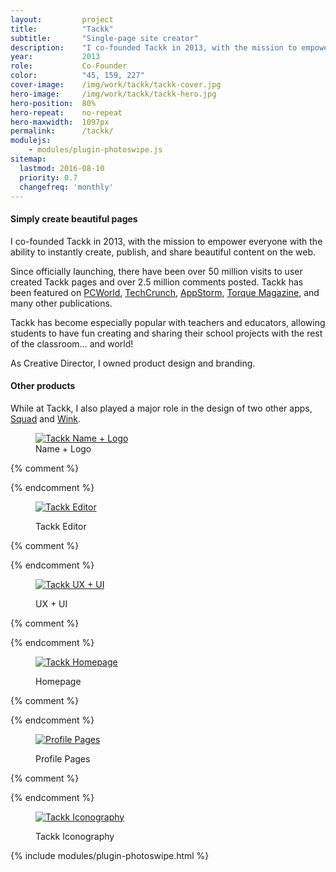 ```yaml
---
layout:         project
title:          "Tackk"
subtitle:       "Single-page site creator"
description:    "I co-founded Tackk in 2013, with the mission to empower everyone with the ability to instantly create, publish, and share beautiful content on the web."
year:           2013
role:           Co-Founder
color:          "45, 159, 227"
cover-image:    /img/work/tackk/tackk-cover.jpg
hero-image:     /img/work/tackk/tackk-hero.jpg
hero-position:  80%
hero-repeat:    no-repeat
hero-maxwidth:  1097px
permalink:      /tackk/
modulejs:
    - modules/plugin-photoswipe.js
sitemap:
  lastmod: 2016-08-10
  priority: 0.7
  changefreq: 'monthly'
---
```


#### **Simply create beautiful pages**

I co-founded Tackk in 2013, with the mission to empower everyone with the ability to instantly create, publish, and share beautiful content on the web.

Since officially launching, there have been over 50 million visits to user created Tackk pages and over 2.5 million comments posted. Tackk has been featured on [PCWorld], [TechCrunch], [AppStorm], [Torque Magazine], and many other publications.

Tackk has become especially popular with teachers and educators, allowing students to have fun creating and sharing their school projects with the rest of the classroom&hellip; and world!

As Creative Director, I owned product design and branding.


#### **Other products**

While at Tackk, I also played a major role in the design of two other apps, [Squad] and [Wink].


[PCWorld]: http://www.pcworld.com/article/2062252/tackk-review-out-of-beta-still-an-excellent-way-to-create-simple-websites.html "Tackk review: Out of beta, still an excellent way to create simple websites"
[TechCrunch]: https://techcrunch.com/2013/09/30/tack-seed-funding/ "Tackk Raises $1.2M For Its Content Creation Tools"
[AppStorm]: http://web.appstorm.net/reviews/media-reviews/create-beautiful-posters-and-fliers-instantly-with-tackk/ "Create Beautiful Posters and Fliers Instantly with Tackk"
[Torque Magazine]: http://torquemag.io/2013/02/tackk/ "Impressed: My First Look at Tackk"
[Squad]: /squad
[Wink]: /wink


<div class="project-gallery mt7" itemscope itemtype="http://schema.org/ImageGallery">

<figure class="project-item lg-width-33 sm-width-50 inline-block" citemprop="associatedMedia" itemscope itemtype="http://schema.org/ImageObject">
  <a href="{{ site.url }}/img/work/tackk/tackk-logo.png" data-size="2000x1600" itemprop="contentUrl">
      <img src="{{ site.url }}/img/work/tackk/tackk-logo-sm.png" class="width-full" itemprop="thumbnail" alt="Tackk Name + Logo" />
  </a>
  <figcaption class="project-item-caption align-middle p2" itemprop="caption description">Name + Logo</figcaption>                              
</figure>{% comment %}

{% endcomment %}<figure class="project-item lg-width-33 sm-width-50 inline-block" citemprop="associatedMedia" itemscope itemtype="http://schema.org/ImageObject">
  <a href="{{ site.url }}/img/work/tackk/tackk-editor.jpg" data-size="2000x1600" itemprop="contentUrl">
      <img src="{{ site.url }}/img/work/tackk/tackk-editor-sm.jpg" class="width-full" itemprop="thumbnail" alt="Tackk Editor" />
  </a>
  <figcaption class="project-item-caption align-middle p2" itemprop="caption description">Tackk Editor</figcaption>

</figure>{% comment %}

{% endcomment %}<figure class="project-item lg-width-33 sm-width-50 inline-block" citemprop="associatedMedia" itemscope itemtype="http://schema.org/ImageObject">
  <a href="{{ site.url }}/img/work/tackk/tackk-ux-ui.jpg" data-size="2000x1600" itemprop="contentUrl">
      <img src="{{ site.url }}/img/work/tackk/tackk-ux-ui-sm.jpg" class="width-full" itemprop="thumbnail" alt="Tackk UX + UI" />
  </a>
  <figcaption class="project-item-caption align-middle p2" itemprop="caption description">UX + UI</figcaption>                              
</figure>{% comment %}

{% endcomment %}<figure class="project-item lg-width-33 sm-width-50 inline-block" citemprop="associatedMedia" itemscope itemtype="http://schema.org/ImageObject">
  <a href="{{ site.url }}/img/work/tackk/tackk-homepage.jpg" data-size="2000x1600" itemprop="contentUrl">
      <img src="{{ site.url }}/img/work/tackk/tackk-homepage-sm.jpg" class="width-full" itemprop="thumbnail" alt="Tackk Homepage" />
  </a>
  <figcaption class="project-item-caption align-middle p2" itemprop="caption description">Homepage</figcaption>                              
</figure>{% comment %}

{% endcomment %}<figure class="project-item lg-width-33 sm-width-50 inline-block" citemprop="associatedMedia" itemscope itemtype="http://schema.org/ImageObject">
  <a href="{{ site.url }}/img/work/tackk/tackk-profile.jpg" data-size="2000x1600" itemprop="contentUrl">
      <img src="{{ site.url }}/img/work/tackk/tackk-profile-sm.jpg" class="width-full" itemprop="thumbnail" alt="Profile Pages" />
  </a>
  <figcaption class="project-item-caption align-middle p2" itemprop="caption description">Profile Pages</figcaption>                              
</figure>{% comment %}

{% endcomment %}<figure class="project-item lg-width-33 sm-width-50 inline-block" citemprop="associatedMedia" itemscope itemtype="http://schema.org/ImageObject">
  <a href="{{ site.url }}/img/work/tackk/tackk-tackkoglyphics.png" data-size="2000x1600" itemprop="contentUrl">
      <img src="{{ site.url }}/img/work/tackk/tackk-tackkoglyphics-sm.png" class="width-full" itemprop="thumbnail" alt="Tackk Iconography" />
  </a>
  <figcaption class="project-item-caption align-middle p2" itemprop="caption description">Tackk Iconography</figcaption>                              
</figure>                             


</div>

{% include modules/plugin-photoswipe.html %}
